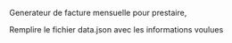 Generateur de facture mensuelle pour prestaire, 

Remplire le fichier data.json avec les informations voulues
